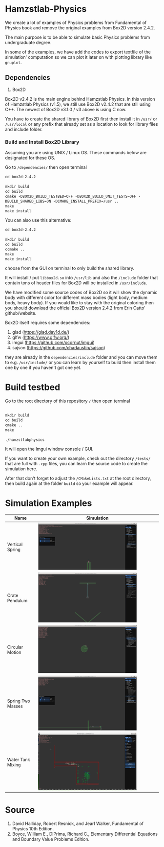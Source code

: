 # Hamzstlab-Physics
We create a lot of examples of Physics problems from Fundamental of Physics book and remove the original examples from Box2D version 2.4.2.

The main purpose is to be able to simulate basic Physics problems from undergraduate degree. 

In some of the examples, we have add the codes to export textfile of the simulation' computation so we can plot it later on with plotting library like `gnuplot`.

## Dependencies

1. Box2D

Box2D v2.4.2 is the main engine behind Hamzstlab Physics. In this version of Hamzstlab Physics (v1.5), we still use Box2D v2.4.2 that are still using C++. The newest of Box2D v3.1.0 / v3 above is using C now.

You have to create the shared library of Box2D first then install it in `/usr/` or `/usr/local` or any prefix that already set as a location to look for library files and include folder.

### Build and Install Box2D Library
Assuming you are using UNIX / Linux OS. These commands below are designated for these OS.

Go to `/dependencies/` then open terminal

```
cd box2d-2.4.2

mkdir build
cd build
cmake -DBOX2D_BUILD_TESTBED=OFF -DBOX2D_BUILD_UNIT_TESTS=OFF -DBUILD_SHARED_LIBS=ON -DCMAKE_INSTALL_PREFIX=/usr ..
make
make install
```

You can also use this alternative:

```
cd box2d-2.4.2

mkdir build
cd build
ccmake ..
make
make install
```
choose from the GUI on terminal to only build the shared library.

It will install / put `libbox2d.so` into `/usr/lib` and also the `/include` folder that contain tons of header files for Box2D will be installed in `/usr/include`.

We have modified some source codes of Box2D so it will show the dynamic body with different color for different mass bodies (light body, medium body, heavy body).
If you would like to stay with the original coloring then you should download the official Box2D version 2.4.2 from Erin Catto' github/website.

Box2D itself requires some dependencies:

1. glad (https://glad.dav1d.de/)
2. glfw (https://www.glfw.org/)
3. imgui (https://github.com/ocornut/imgui)
4. sajson (https://github.com/chadaustin/sajson)

they are already in the `dependencies/include` folder and you can move them to e.g. `/usr/include/` or you can learn by yourself to build then install them one by one if you haven't got one yet.

# Build testbed 

Go to the root directory of this repository `/` then open terminal

```

mkdir build
cd build
cmake ..
make

./hamzstlabphysics
```

It will open the Imgui window console / GUI.

If you want to create your own example, check out the directory `/tests/` that are full with `.cpp` files, you can learn the source code to create the simulation here.

After that don't forget to adjust the `/CMakeLists.txt` at the root directory, then build again at the folder `build` so your example will appear.

# Simulation Examples

| Name | Simulation |
| -------------     | ------------- | 
| Vertical Spring   | <img src="https://github.com/glanzkaiser/Hamzstlab-Physics/blob/main/images/1.png" width="83%">
| Crate Pendulum    | <img src="https://github.com/glanzkaiser/Hamzstlab-Physics/blob/main/images/2.png" width="83%">
| Circular Motion   | <img src="https://github.com/glanzkaiser/Hamzstlab-Physics/blob/main/images/3.png" width="83%">
| Spring Two Masses | <img src="https://github.com/glanzkaiser/Hamzstlab-Physics/blob/main/images/4.png" width="83%">
| Water Tank Mixing | <img src="https://github.com/glanzkaiser/Hamzstlab-Physics/blob/main/images/Watertankmixing3.gif" width="83%">

# Source

1. David Halliday, Robert Resnick, and Jearl Walker, Fundamental of Physics 10th Edition.
2. Boyce, William E., DiPrima, Richard C., Elementary Differential Equations and Boundary Value Problems Edition.